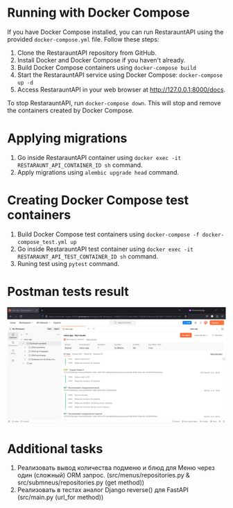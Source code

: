# Running with Docker Compose

If you have Docker Compose installed, you can run RestarauntAPI using the provided `docker-compose.yml` file. Follow these steps:

1. Clone the RestarauntAPI repository from GitHub.
2. Install Docker and Docker Compose if you haven't already.
3. Build Docker Compose containers using `docker-compose build`
4. Start the RestarauntAPI service using Docker Compose: `docker-compose up -d`
5. Access RestarauntAPI in your web browser at http://127.0.0.1:8000/docs.

To stop RestarauntAPI, run `docker-compose down`. This will stop and remove the containers created by Docker Compose.

# Applying migrations
1. Go inside RestarauntAPI container using
`docker exec -it RESTARAUNT_API_CONTAINER_ID sh` command.
2. Apply migrations using `alembic upgrade head` command.

# Creating Docker Compose test containers
1. Build Docker Compose test containers using `docker-compose -f docker-compose_test.yml up`
2. Go inside RestarauntAPI test container using
`docker exec -it RESTARAUNT_API_TEST_CONTAINER_ID sh` command.
3. Runing test using `pytest` command.

# Postman tests result

![Alt text](images/postman_tests_result.png)

# Additional tasks
1. Реализовать вывод количества подменю и блюд для Меню через один (сложный) ORM запрос. (src/menus/repositories.py & src/submneus/repositories.py (get method))
2. Реализовать в тестах аналог Django reverse() для FastAPI (src/main.py (url_for method))
